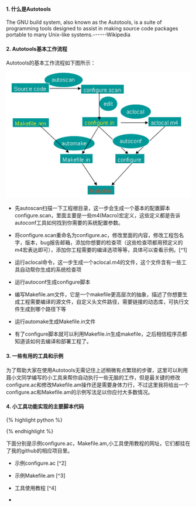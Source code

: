 #### 1. 什么是Autotools

The GNU build system, also known as the Autotools, is a suite of programming tools designed to assist in making source code packages portable to many Unix-like systems.------Wikipedia

#### 2. Autotools基本工作流程

Autotools的基本工作流程如下图所示：

![](/images/autotools1.png)

* 先autoscan扫描一下工程根目录，这一步会生成一个基本的配置脚本configure.scan，里面主要是一些m4(Macro)宏定义，这些定义都是告诉autoconf工具如何找到你需要的系统配置参数。
*  将configure.scan重命名为configure.ac，修改里面的内容，修改工程包名字，版本，bug报告邮箱，添加你想要的检查项（这些检查项都用预定义的m4宏表达即可），添加你工程需要的编译选项等等，具体可以查看示例。[^1]



*  运行aclocal命令，这一步生成一个aclocal.m4的文件，这个文件含有一些工具自动帮你生成的系统检查项
*  运行autoconf生成configure脚本
*  编写Makefile.am文件，它是一个makefile更高层次的抽象，描述了你想要生成工程需要编译的源文件，自定义头文件路径，需要链接的动态库，可执行文件生成到哪个路径下等
*  运行automake生成Makefile.in文件
*  有了configure脚本就可以利用Makefile.in生成makefile，之后相信程序员都知道该如何去编译和部署工程了。

#### 3. 一些有用的工具和示例

为了帮助大家在使用Autotools无需记住上述稍微有点繁琐的步骤，这里可以利用聂小文同学编写的小工具来帮你自动执行一些无脑的工作，但是最关键的修改configure.ac和修改Makefile.am操作还是需要身体力行，不过这里我将给出一个configure.ac和Makefile.am的示例写法足以你应付大多数情况。

#### 4. 小工具功能实现的主要脚本代码

{% highlight python %}

{% endhighlight %}

下面分别是示例configure.ac，Makefile.am,小工具使用教程的网址，它们都挂在了我的github的相应项目里。

* 示例configure.ac [^2]

* 示例Makefile.am [^3]

* 工具使用教程 [^4]

* 
